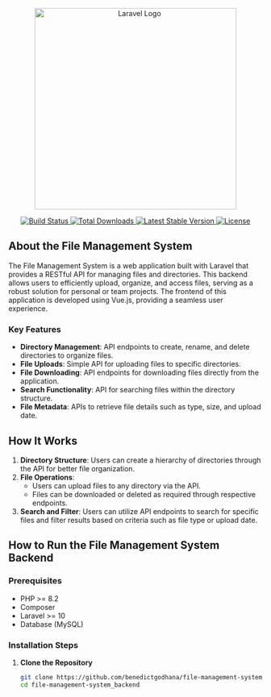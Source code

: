 <p align="center">
  <a href="https://laravel.com" target="_blank">
    <img src="https://raw.githubusercontent.com/laravel/art/master/logo-lockup/5%20SVG/2%20CMYK/1%20Full%20Color/laravel-logolockup-cmyk-red.svg" width="400" alt="Laravel Logo">
  </a>
</p>

<p align="center">
  <a href="https://github.com/laravel/framework/actions">
    <img src="https://github.com/laravel/framework/workflows/tests/badge.svg" alt="Build Status">
  </a>
  <a href="https://packagist.org/packages/laravel/framework">
    <img src="https://img.shields.io/packagist/dt/laravel/framework" alt="Total Downloads">
  </a>
  <a href="https://packagist.org/packages/laravel/framework">
    <img src="https://img.shields.io/packagist/v/laravel/framework" alt="Latest Stable Version">
  </a>
  <a href="https://packagist.org/packages/laravel/framework">
    <img src="https://img.shields.io/packagist/l/laravel/framework" alt="License">
  </a>
</p>

## About the File Management System

The File Management System is a web application built with Laravel that provides a RESTful API for managing files and directories. This backend allows users to efficiently upload, organize, and access files, serving as a robust solution for personal or team projects. The frontend of this application is developed using Vue.js, providing a seamless user experience.

### Key Features

- **Directory Management**: API endpoints to create, rename, and delete directories to organize files.
- **File Uploads**: Simple API for uploading files to specific directories.
- **File Downloading**: API endpoints for downloading files directly from the application.
- **Search Functionality**: API for searching files within the directory structure.
- **File Metadata**: APIs to retrieve file details such as type, size, and upload date.

## How It Works

1. **Directory Structure**: Users can create a hierarchy of directories through the API for better file organization.
2. **File Operations**: 
   - Users can upload files to any directory via the API.
   - Files can be downloaded or deleted as required through respective endpoints.
3. **Search and Filter**: Users can utilize API endpoints to search for specific files and filter results based on criteria such as file type or upload date.

## How to Run the File Management System Backend

### Prerequisites

- PHP >= 8.2
- Composer
- Laravel >= 10
- Database (MySQL)

### Installation Steps

1. **Clone the Repository**
   ```bash
   git clone https://github.com/benedictgodhana/file-management-system_backend.git
   cd file-management-system_backend
